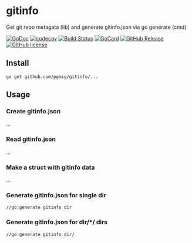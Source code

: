 # gitinfo
Get git repo metagata (lib) and generate gitinfo.json via go generate (cmd)


[![GoDoc][gd1]][gd2]
 [![codecov][cc1]][cc2]
 [![Build Status][bs1]][bs2]
 [![GoCard][gc1]][gc2]
 [![GitHub Release][gr1]][gr2]
 [![GitHub license][gl1]][gl2]

[bs1]: https://cloud.drone.io/api/badges/pgmig/gitinfo/status.svg
[bs2]: https://cloud.drone.io/pgmig/gitinfo
[cc1]: https://codecov.io/gh/pgmig/gitinfo/branch/master/graph/badge.svg
[cc2]: https://codecov.io/gh/pgmig/gitinfo
[gd1]: https://godoc.org/github.com/pgmig/gitinfo?status.svg
[gd2]: https://godoc.org/github.com/pgmig/gitinfo
[gc1]: https://goreportcard.com/badge/github.com/pgmig/gitinfo
[gc2]: https://goreportcard.com/report/github.com/pgmig/gitinfo
[gr1]: https://img.shields.io/github/release/pgmig/gitinfo.svg
[gr2]: https://github.com/pgmig/gitinfo/releases
[gl1]: https://img.shields.io/github/license/pgmig/gitinfo.svg
[gl2]: https://github.com/pgmig/gitinfo/blob/master/LICENSE

## Install

```
go get github.com/pgmig/gitinfo/...
```
## Usage

### Create gitinfo.json

...

### Read gitinfo.json

...

### Make a struct with gitinfo data

...

### Generate gitinfo.json for single dir

```
//go:generate gitinfo dir
```

### Generate gitinfo.json for dir/*/ dirs

```
//go:generate gitinfo dir/
```

